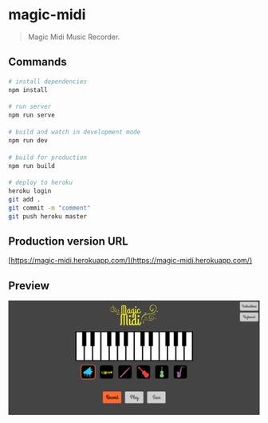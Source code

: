 # magic-midi

> Magic Midi Music Recorder.

## Commands

```bash
# install dependencies
npm install

# run server
npm run serve

# build and watch in development mode
npm run dev

# build for production
npm run build

# deploy to heroku
heroku login
git add .
git commit -m "comment"
git push heroku master
```

## Production version URL
[https://magic-midi.herokuapp.com/](https://magic-midi.herokuapp.com/)

## Preview

![Magic Midi Screen](/magic-midi-screen.png)
